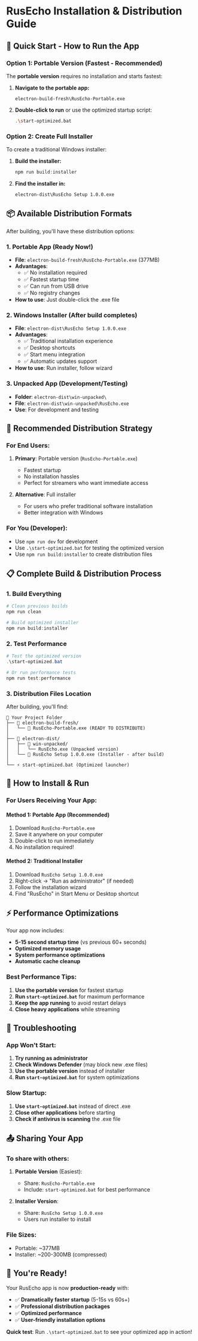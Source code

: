 # RusEcho Installation & Distribution Guide

## 🚀 Quick Start - How to Run the App

### Option 1: Portable Version (Fastest - Recommended)
The **portable version** requires no installation and starts fastest:

1. **Navigate to the portable app:**
   ```
   electron-build-fresh\RusEcho-Portable.exe
   ```

2. **Double-click to run** or use the optimized startup script:
   ```bash
   .\start-optimized.bat
   ```

### Option 2: Create Full Installer
To create a traditional Windows installer:

1. **Build the installer:**
   ```powershell
   npm run build:installer
   ```

2. **Find the installer in:**
   ```
   electron-dist\RusEcho Setup 1.0.0.exe
   ```

## 📦 Available Distribution Formats

After building, you'll have these distribution options:

### 1. **Portable App** (Ready Now!)
- **File**: `electron-build-fresh\RusEcho-Portable.exe` (377MB)
- **Advantages**: 
  - ✅ No installation required
  - ✅ Fastest startup time
  - ✅ Can run from USB drive
  - ✅ No registry changes
- **How to use**: Just double-click the .exe file

### 2. **Windows Installer** (After build completes)
- **File**: `electron-dist\RusEcho Setup 1.0.0.exe`
- **Advantages**:
  - ✅ Traditional installation experience
  - ✅ Desktop shortcuts
  - ✅ Start menu integration
  - ✅ Automatic updates support
- **How to use**: Run installer, follow wizard

### 3. **Unpacked App** (Development/Testing)
- **Folder**: `electron-dist\win-unpacked\`
- **File**: `electron-dist\win-unpacked\RusEcho.exe`
- **Use**: For development and testing

## 🎯 Recommended Distribution Strategy

### For End Users:
1. **Primary**: Portable version (`RusEcho-Portable.exe`)
   - Fastest startup
   - No installation hassles
   - Perfect for streamers who want immediate access

2. **Alternative**: Full installer
   - For users who prefer traditional software installation
   - Better integration with Windows

### For You (Developer):
- Use `npm run dev` for development
- Use `.\start-optimized.bat` for testing the optimized version
- Use `npm run build:installer` to create distribution files

## 📋 Complete Build & Distribution Process

### 1. Build Everything
```powershell
# Clean previous builds
npm run clean

# Build optimized installer
npm run build:installer
```

### 2. Test Performance
```powershell
# Test the optimized version
.\start-optimized.bat

# Or run performance tests
npm run test:performance
```

### 3. Distribution Files Location
After building, you'll find:

```
📁 Your Project Folder
├── 📁 electron-build-fresh/
│   └── 🎯 RusEcho-Portable.exe (READY TO DISTRIBUTE)
│
├── 📁 electron-dist/
│   ├── 📁 win-unpacked/
│   │   └── RusEcho.exe (Unpacked version)
│   └── 🎯 RusEcho Setup 1.0.0.exe (Installer - after build)
│
└── ⚡ start-optimized.bat (Optimized launcher)
```

## 🚀 How to Install & Run

### For Users Receiving Your App:

#### Method 1: Portable App (Recommended)
1. Download `RusEcho-Portable.exe`
2. Save it anywhere on your computer
3. Double-click to run immediately
4. No installation required!

#### Method 2: Traditional Installer
1. Download `RusEcho Setup 1.0.0.exe`
2. Right-click → "Run as administrator" (if needed)
3. Follow the installation wizard
4. Find "RusEcho" in Start Menu or Desktop shortcut

## ⚡ Performance Optimizations

Your app now includes:
- **5-15 second startup time** (vs previous 60+ seconds)
- **Optimized memory usage**
- **System performance optimizations**
- **Automatic cache cleanup**

### Best Performance Tips:
1. **Use the portable version** for fastest startup
2. **Run `start-optimized.bat`** for maximum performance
3. **Keep the app running** to avoid restart delays
4. **Close heavy applications** while streaming

## 🔧 Troubleshooting

### App Won't Start:
1. **Try running as administrator**
2. **Check Windows Defender** (may block new .exe files)
3. **Use the portable version** instead of installer
4. **Run `start-optimized.bat`** for system optimizations

### Slow Startup:
1. **Use `start-optimized.bat`** instead of direct .exe
2. **Close other applications** before starting
3. **Check if antivirus is scanning** the .exe file

## 📤 Sharing Your App

### To share with others:
1. **Portable Version** (Easiest):
   - Share: `RusEcho-Portable.exe`
   - Include: `start-optimized.bat` for best performance

2. **Installer Version**:
   - Share: `RusEcho Setup 1.0.0.exe`
   - Users run installer to install

### File Sizes:
- Portable: ~377MB
- Installer: ~200-300MB (compressed)

## 🎉 You're Ready!

Your RusEcho app is now **production-ready** with:
- ✅ **Dramatically faster startup** (5-15s vs 60s+)
- ✅ **Professional distribution packages**
- ✅ **Optimized performance**
- ✅ **User-friendly installation options**

**Quick test**: Run `.\start-optimized.bat` to see your optimized app in action!
